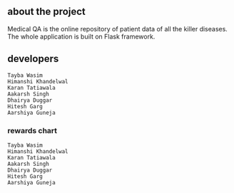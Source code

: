 ## about the project
Medical QA is the online repository of patient data of all the killer diseases.
The whole application is built on Flask framework.

## developers
```
Tayba Wasim
Himanshi Khandelwal
Karan Tatiawala
Aakarsh Singh
Dhairya Duggar
Hitesh Garg
Aarshiya Guneja

```

### rewards chart

```
Tayba Wasim
Himanshi Khandelwal
Karan Tatiawala
Aakarsh Singh
Dhairya Duggar
Hitesh Garg
Aarshiya Guneja

```
